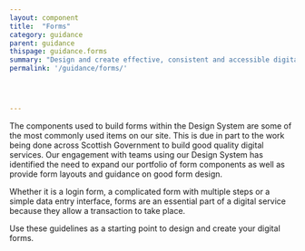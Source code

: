 ```yaml
---
layout: component
title:  "Forms"
category: guidance
parent: guidance
thispage: guidance.forms
summary: "Design and create effective, consistent and accessible digital forms."
permalink: '/guidance/forms/'




---
```


The components used to build forms within the Design System are some of the most commonly used items on our site. This is due in part to the work being done across Scottish Government to build good quality digital services. Our engagement with teams using our Design System has identified the need to expand our portfolio of form components as well as provide form layouts and guidance on good form design.

Whether it is a login form, a complicated form with multiple steps or a simple data entry interface, forms are an essential part of a digital service because they allow a transaction to take place.

Use these guidelines as a starting point to design and create your digital forms.
